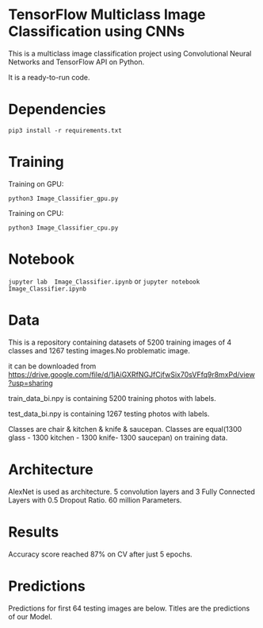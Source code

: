 # TensorFlow Multiclass Image Classification using CNNs
This is a multiclass image classification project using Convolutional Neural Networks and TensorFlow API on Python.

It is a ready-to-run code.


# Dependencies

```pip3 install -r requirements.txt```

# Training
Training on GPU:

```python3 Image_Classifier_gpu.py ```

Training on CPU:

```python3 Image_Classifier_cpu.py ```

# Notebook

```jupyter lab  Image_Classifier.ipynb``` or ```jupyter notebook Image_Classifier.ipynb ```

# Data


This is a repository containing datasets of 5200 training images of 4 classes and 1267 testing images.No problematic image.

it can be downloaded from https://drive.google.com/file/d/1jAiGXRfNGJfCjfwSix70sVFfq9r8mxPd/view?usp=sharing

train_data_bi.npy is containing 5200 training photos with labels.

test_data_bi.npy is containing 1267 testing photos with labels.

Classes are chair & kitchen & knife & saucepan. Classes are equal(1300 glass - 1300 kitchen - 1300 knife- 1300 saucepan) on training data. 



# Architecture

AlexNet is used as architecture. 5 convolution layers and 3 Fully Connected Layers with 0.5 Dropout Ratio. 60 million Parameters.


# Results
Accuracy score reached 87% on CV after just 5 epochs.


# Predictions
Predictions for first 64 testing images are below. Titles are  the predictions of our Model.
